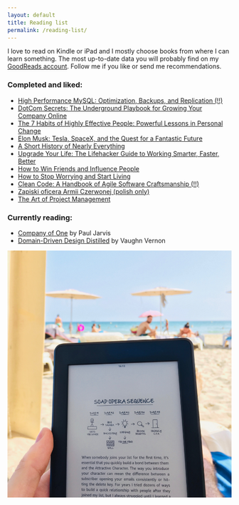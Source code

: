 ```yaml
---
layout: default
title: Reading list
permalink: /reading-list/
---
```



I love to read on Kindle or iPad and I mostly choose books from where I can learn something. 
The most up-to-date data you will probably find on my [GoodReads account](https://www.goodreads.com/jpomykala).
Follow me if you like or send me recommendations. 


### Completed and liked:

- [High Performance MySQL: Optimization, Backups, and Replication (!!)](https://www.goodreads.com/book/show/18759121-high-performance-mysql)
- [DotCom Secrets: The Underground Playbook for Growing Your Company Online](https://www.goodreads.com/book/show/25054961-dotcom-secrets)
- [The 7 Habits of Highly Effective People: Powerful Lessons in Personal Change](https://www.goodreads.com/book/show/36072.The_7_Habits_of_Highly_Effective_People)
- [Elon Musk: Tesla, SpaceX, and the Quest for a Fantastic Future](https://www.goodreads.com/book/show/25541028-elon-musk)
- [A Short History of Nearly Everything](https://www.goodreads.com/book/show/8097854-kr-tka-historia-prawie-wszystkiego)
- [Upgrade Your Life: The Lifehacker Guide to Working Smarter, Faster, Better](https://www.goodreads.com/book/show/2468439.Upgrade_Your_Life)
- [How to Win Friends and Influence People](https://www.goodreads.com/book/show/4865.How_to_Win_Friends_and_Influence_People)
- [How to Stop Worrying and Start Living](https://www.goodreads.com/book/show/33296225-how-to-stop-worrying-and-start-living)
- [Clean Code: A Handbook of Agile Software Craftsmanship (!!)](https://www.goodreads.com/book/show/9755563-czysty-kod-podr-cznik-dobrego-programisty)
- [Zapiski oficera Armii Czerwonej (polish only)](https://www.goodreads.com/book/show/5479162-zapiski-oficera-armii-czerwonej)
- [The Art of Project Management](https://www.goodreads.com/book/show/180217.The_Art_of_Project_Management)


### Currently reading:

- [Company of One](https://www.amazon.com/Company-One-Staying-Small-Business/dp/1328972356) by Paul Jarvis
- [Domain-Driven Design Distilled](https://www.goodreads.com/book/show/31332222-domain-driven-design-distilled) by Vaughn Vernon




![beach-reading](/assets/images/beach-reading.jpeg)
